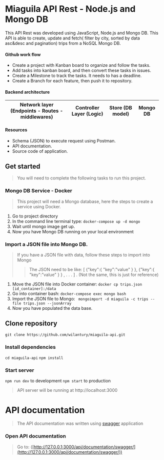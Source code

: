 # Miaguila API Rest - Node.js and Mongo DB
This API Rest was developed using JavaScript, Node.js and Mongo DB. This API is able to create, update and fetch( filter by city, sorted by data asc&desc and pagination) trips from a NoSQL Mongo DB.

#### Github work flow
- Create a project with Kanban board to organize and follow the tasks.
- Add tasks into kanban board, and then convert these tasks in issues.
- Create a Milestone to track the tasks. It needs to has a deadline.
- Create a Branch for each feature, then push it to repository.

#### Backend architecture
Network layer (Endpoints - Routes - middlewares) | Controller Layer (Logic)| Store (DB model) | Mongo DB 
------------ | ------------- | ------------- |-----------------
#### Resources  
- Schema (JSON) to execute request using Postman.
- API documentation.
- Source code of application.

## Get started
> You will need to complete the following tasks to run this project.
### Mongo DB Service - Docker
> This project will need a Mongo database, here the steps to create a service using Docker.
 1. Go to project directory
 2. In the command line terminal type:  ``` docker-compose up -d mongo ```
 3. Wait until mongo image get up.
 4. Now you have Mongo DB running on your local environment
 ### Import a JSON file into Mongo DB.
 >If you have a JSON file with data, follow these steps to import into Mongo
 >> The JSON need to be like: [ {"key":{ "key":"value" } },  {"key":{ "key":"value" } } ,  . . . ] . (Not the same, this is just for reference)
 1. Move the JSON file into Docker container: ``` docker cp trips.json [id_container]:/data ```
 2. Go into container bash: ``` docker-compose exec mongo bash ``` 
 3. Import the JSON file to Mongo: ``` mongoimport -d miaguila -c trips --file trips.json --jsonArray```
4. Now you have populated the data base.
## Clone repository

```git clone https://github.com/wilantury/miaguila-api.git```
### Install dependencies
```cd miaguila-api```
``` npm install ```
### Start server
```npm run dev``` to development
``` npm start ``` to production
> API server will be running at http://localhost:3000
# API documentation
> The API documentation was written using [swagger](http://editor.swagger.io/) application
### Open API documentation
> Go to:  ([http://127.0.0.1:3000/api/documentation/swagger/](http://127.0.0.1:3000/api/documentation/swagger/))

